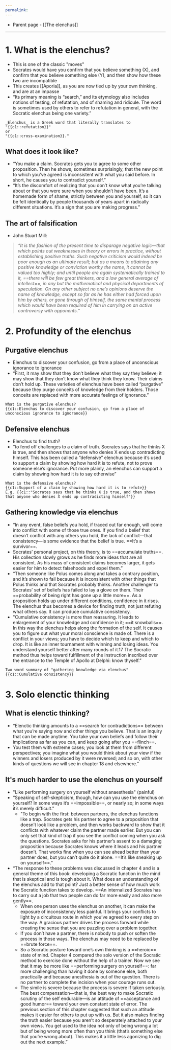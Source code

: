```yaml
---
permalink: 
---
```


- Parent page - [[The elenchus]]
---
# 1. What is the elenchus?
- This is one of the classic "moves"
- Socrates would have you confirm that you believe something (X), and confirm that you believe something else (Y), and then show how these two are incompatible
- This creates [[Aporia]], as you are now tied up by your own thinking, and are at an impasse
- “Its primary meaning is “search,” and its etymology also includes notions of testing, of refutation, and of shaming and ridicule. The word is sometimes used by others to refer to refutation in general, with the Socratic elenchus being one variety.”
```
_Elenchus_ is a Greek word that literally translates to  
"{{c1::refutation}}"  
or  
"{{c1::cross-examination}}."
```
## What does it look like?
- “You make a claim. Socrates gets you to agree to some other proposition. Then he shows, sometimes surprisingly, that the new point to which you’ve agreed is inconsistent with what you said before. In short, he causes you to contradict yourself.”
- “It’s the discomfort of realizing that you don’t know what you’re talking about or that you were sure when you shouldn’t have been. It’s a homemade form of shame, strictly between you and yourself, so it can be felt identically by people thousands of years apart in radically different situations. It’s a sign that you are making progress.”
## The art of falsification
- John Stuart Mill:
> *“It is the fashion of the present time to disparage negative logic—that which points out weaknesses in theory or errors in practice, without establishing positive truths. Such negative criticism would indeed be poor enough as an ultimate result; but as a means to attaining any positive knowledge or conviction worthy the name, it cannot be valued too highly; and until people are again systematically trained to it, ==there will be few great thinkers, and a low general average of intellect==, in any but the mathematical and physical departments of speculation. On any other subject no one’s opinions deserve the name of knowledge, except so far as he has either had forced upon him by others, or gone through of himself, the same mental process which would have been required of him in carrying on an active controversy with opponents.”*
# 2. Profundity of the elenchus
## Purgative elenchus
- Elenchus to discover your confusion, go from a place of unconscious ignorance to ignorance
- “First, it may show that they don’t believe what they say they believe; it may show that they don’t know what they think they know. Their claims don’t hold up. These varieties of elenchus have been called “purgative” because they purge conceits of knowledge from their holders. Those conceits are replaced with more accurate feelings of ignorance.”
```
What is the purgative elenchus?
{{c1::Elenchus to discover your confusion, go from a place of unconscious ignorance to ignorance}}
```
## Defensive elenchus
- Elenchus to find truth?
- “to fend off challenges to a claim of truth. Socrates says that he thinks X is true, and then shows that anyone who denies X ends up contradicting himself. This has been called a “defensive” elenchus because it’s used to support a claim by showing how hard it is to refute, not to prove someone else’s ignorance. Put more plainly, an elenchus can support a claim by showing how hard it is to say otherwise”
```
What is the defensive elenchus?
{{c1::Support of a claim by showing how hard it is to refute}}
E.g. {{c1::"Socrates says that he thinks X is true, and then shows that anyone who denies X ends up contradicting himself"}}
```
## Gathering knowledge via elenchus
- “In any event, false beliefs you hold, if traced out far enough, will come into conflict with some of those true ones. If you find a belief that doesn’t conflict with any others you hold, the lack of conflict—that consistency—is some evidence that the belief is true. ==It’s a survivor==.
- Socrates’ personal project, on this theory, is to ==accumulate truths==. His collection slowly grows as he finds more ideas that are all consistent. As his mass of consistent claims becomes larger, it gets easier for him to detect falsehoods and expel them.”
- “Then someone like Polus comes along and takes a contrary position, and it’s shown to fail because it is inconsistent with other things that Polus thinks and that Socrates probably thinks. Another challenger to Socrates’ set of beliefs has failed to lay a glove on them. Their ==probability of being right has gone up a little more==. As a proposition holds up under different conditions, confidence in it rises. The elenchus thus becomes a device for finding truth, not just refuting what others say. It can produce cumulative consistency.
- "Cumulative consistency is more than reassuring. It leads to enlargement of your knowledge and confidence in it; ==it snowballs==. In this way the elenchus helps along the formation of the self. It causes you to figure out what your moral conscience is made of. There is a conflict in your views; you have to decide which to keep and which to drop. It is like an inner tournament with winning and losing ideas. You understand yourself better after many rounds of it.17 The Socratic method thus helps toward fulfillment of the instruction inscribed over the entrance to the Temple of Apollo at Delphi: know thyself.”
```
Two word summary of "gathering knowledge via elenchus"
{{c1::Cumulative consistency}}
```
# 3. Solo elenctic thinking
## What is elenctic thinking?
- “Elenctic thinking amounts to a ==search for contradictions== between what you’re saying now and other things you believe. That is an inquiry that can be made anytime. You take your own beliefs and follow their implications as far as you can, and keep going after you ==flinch==. 
- You test them with extreme cases; you look at them from different perspectives; you imagine what you would think about your view if the winners and losers produced by it were reversed; and so on, with other kinds of questions we will see in chapter 18 and elsewhere.”
## It's much harder to use the elenchus on yourself
- "Like performing surgery on yourself without anaesthesia" (painful)
- “Speaking of self-skepticism, though, how can you use the elenchus on yourself? In some ways it’s ==impossible==, or nearly so; in some ways it’s merely difficult."
	- "To begin with the first: between partners, the elenchus functions like a trap. Socrates gets his partner to agree to a proposition that doesn’t look like a problem, and then works backward to show that it conflicts with whatever claim the partner made earlier. But you can only set that kind of trap if you see the conflict coming when you ask the questions. Socrates asks for his partner’s assent to a damaging proposition because Socrates knows where it leads and his partner doesn’t. That works fine when you can see ahead better than your partner does, but you can’t quite do it alone. ==It’s like sneaking up on yourself==."
- “The response to these problems was discussed in chapter 4 and is a general theme of this book: developing a Socratic function in the mind that is skeptical and is tough about it. What does an understanding of the elenchus add to that point? Just a better sense of how much work the Socratic function takes to develop. ==An internalized Socrates has to carry out a job that two people can do far more easily and also more gently==. 
	- When one person uses the elenchus on another, it can make the exposure of inconsistency less painful. It brings your conflicts to light by a circuitous route in which you’ve agreed to every step on the way. A gracious partner drives the process forward while creating the sense that you are puzzling over a problem together. 
	- If you don’t have a partner, there is nobody to push or soften the process in those ways. The elenchus may need to be replaced by ==brute force==.
	- So a Socratic posture toward one’s own thinking is a ==heroic== state of mind. Chapter 4 compared the solo version of the Socratic method to exercise done without the help of a trainer. Now we see that it may be more like ==performing surgery on yourself==: far more challenging than having it done by someone else, both practically and because anesthesia is out of the question. There is no partner to complete the incision when your courage runs out. 
	- The simile is severe because the process is severe if taken seriously. The best compensation—that is, the best way to make Socratic scrutiny of the self endurable—is an attitude of ==acceptance and good humor== toward your own constant state of error. The previous section of this chapter suggested that such an attitude makes it easier for others to put up with us. But it also makes finding the truth easier because you aren’t so desperately attached to your own views. You get used to the idea not only of being wrong a lot but of being wrong more often than you think (that’s something else that you’re wrong about). This makes it a little less agonizing to dig out the next example.”
